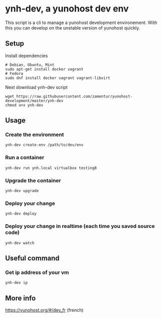 # ynh-dev, a yunohost dev env
This script is a cli to manage a yunohost development environement. With this you can develop on the unstable version of yunohost quickly.

## Setup
Install dependencies
```shell
# Debian, Ubuntu, Mint
sudo apt-get install docker vagrant
# Fedora
sudo dnf install docker vagrant vagrant-libvirt
```

Next download ynh-dev script

```shell
wget https://raw.githubusercontent.com/zamentur/yunohost-development/master/ynh-dev
chmod u+x ynh-dev
```
## Usage
### Create the environment

```shell
ynh-dev create-env /path/to/dev/env
```

### Run a container
```
ynh-dev run ynh.local virtualbox testing8
```

###  Upgrade the container
```
ynh-dev upgrade
```

###  Deploy your change
```
ynh-dev deploy
```

### Deploy your change in realtime (each time you saved source code)
```
ynh-dev watch
```
## Useful command
### Get ip address of your vm
```
ynh-dev ip
```

## More info 

https://yunohost.org/#/dev_fr (french)
